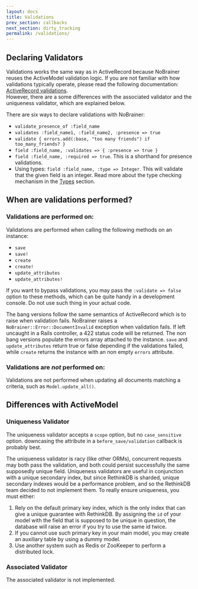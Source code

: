 ```yaml
---
layout: docs
title: Validations
prev_section: callbacks
next_section: dirty_tracking
permalink: /validations/
---
```


## Declaring Validators

Validations works the same way as in ActiveRecord because NoBrainer reuses the
ActiveModel validation logic. If you are not familiar with how validations
typically operate, please read the following documentation:
[ActiveRecord validations](http://edgeguides.rubyonrails.org/active_record_validations.html).  
However, there are a some differences with the
associated validator and the uniqueness validator, which are explained below.

There are six ways to declare validations with NoBrainer:

* `validate_presence_of :field_name`
* `validates :field_name1, :field_name2, :presence => true`
* `validate { errors.add(:base, "too many friends") if too_many_friends? }`
* `field :field_name, :validates => { :presence => true }`
* `field :field_name, :required => true`. This is a shorthand for presence validations.
* Using types: `field :field_name, :type => Integer`. This will validate that the
  given field is an integer. Read more about the type checking mechanism in the
  [Types](/docs/types) section.

## When are validations performed?

### Validations are performed on:

Validations are performed when calling the following methods on an instance:
* `save`
* `save!`
* `create`
* `create!`
* `update_attributes`
* `update_attributes!`

If you want to bypass validations, you may pass the `:validate => false` option
to these methods, which can be quite handy in a development console. Do not use
such thing in your actual code.

The bang versions follow the same semantics of ActiveRecord which is to raise
when validation fails. NoBrainer raises a `NoBrainer::Error::DocumentInvalid`
exception when validation fails. If left uncaught in a Rails controller, a 422
status code will be returned.
The non bang versions populate the errors array attached to the instance.
`save` and `update_attributes` return true or false depending if the validations
failed, while `create` returns the instance with an non empty `errors`
attribute.

### Validations are *not* performed on:

Validations are not performed when updating all documents matching a criteria,
such as `Model.update_all()`.

## Differences with ActiveModel

### Uniqueness Validator

The uniqueness validator accepts a `scope` option, but no `case_sensitive`
option. downcasing the attribute in a `before_save/validation` callback is probably best.

The uniqueness validator is racy (like other ORMs), concurrent requests may both
pass the validation, and both could persist successfully the same supposedly
unique field.
Uniqueness validators are useful in conjunction with a unique secondary index,
but since RethinkDB is sharded, unique secondary indexes would be a performance
problem, and so the RethinkDB team decided to not implement them.
To really ensure uniqueness, you must either:

1. Rely on the default primary key index, which is the only index that can give
   a unique guarantee with RethinkDB. By assigning the `id` of your model with
   the field that is supposed to be unique in question, the database will raise
   an error if you try to use the same id twice.
2. If you cannot use such primary key in your main model, you may create an
   auxiliary table by using a dummy model.
3. Use another system such as Redis or ZooKeeper to perform a distributed lock.

### Associated Validator

The associated validator is not implemented.
